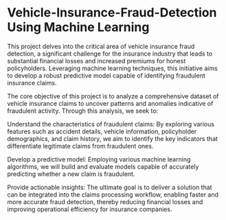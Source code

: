 # Vehicle-Insurance-Fraud-Detection Using Machine Learning

This project delves into the critical area of vehicle insurance fraud detection, a significant challenge for the insurance industry that leads to substantial financial losses and increased premiums for honest policyholders. Leveraging machine learning techniques, this initiative aims to develop a robust predictive model capable of identifying fraudulent insurance claims.

The core objective of this project is to analyze a comprehensive dataset of vehicle insurance claims to uncover patterns and anomalies indicative of fraudulent activity. Through this analysis, we seek to:

Understand the characteristics of fraudulent claims: By exploring various features such as accident details, vehicle information, policyholder demographics, and claim history, we aim to identify the key indicators that differentiate legitimate claims from fraudulent ones.

Develop a predictive model: Employing various machine learning algorithms, we will build and evaluate models capable of accurately predicting whether a new claim is fraudulent.

Provide actionable insights: The ultimate goal is to deliver a solution that can be integrated into the claims processing workflow, enabling faster and more accurate fraud detection, thereby reducing financial losses and improving operational efficiency for insurance companies.
